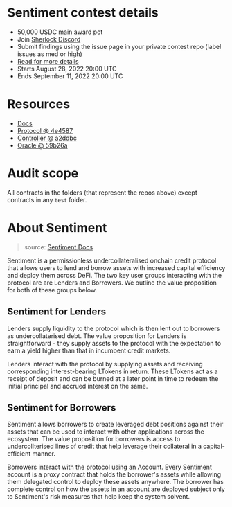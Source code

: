 # Sentiment contest details

- 50,000 USDC main award pot
- Join [Sherlock Discord](discord.gg/MABEWyASkp)
- Submit findings using the issue page in your private contest repo (label issues as med or high)
- [Read for more details](https://docs.sherlock.xyz/audits/watsons)
- Starts August 28, 2022 20:00 UTC
- Ends September 11, 2022 20:00 UTC

# Resources

- [Docs](https://docs.sentiment.xyz/)
- [Protocol @ 4e4587](https://github.com/sentimentxyz/protocol/tree/4e45871e4540df0f189f6c89deb8d34f24930120)
- [Controller @ a2ddbc](https://github.com/sentimentxyz/controller/tree/a2ddbcc00f361f733352d9c51457b4ebb999c8ae)
- [Oracle @ 59b26a](https://github.com/sentimentxyz/oracle/tree/59b26a3d8c295208437aad36c470386c9729a4bc)

# Audit scope

All contracts in the folders (that represent the repos above) except contracts in any `test` folder.


# About Sentiment

> source: [Sentiment Docs](https://docs.sentiment.xyz/core-concepts/overview)

Sentiment is a permissionless undercollateralised onchain credit protocol that allows users to lend and borrow assets with increased capital efficiency and deploy them across DeFi. The two key user groups interacting with the protocol are are Lenders and Borrowers. We outline the value proposition for both of these groups below.

## Sentiment for Lenders

Lenders supply liquidity to the protocol which is then lent out to borrowers as undercollaterised debt. The value proposition for Lenders is straightforward - they supply assets to the protocol with the expectation to earn a yield higher than that in incumbent credit markets.

Lenders interact with the protocol by supplying assets and receiving corresponding interest-bearing LTokens in return. These LTokens act as a receipt of deposit and can be burned at a later point in time to redeem the initial principal and accrued interest on the same.

## Sentiment for Borrowers

Sentiment allows borrowers to create leveraged debt positions against their assets that can be used to interact with other applications across the ecosystem. The value proposition for borrowers is access to undercollterised lines of credit that help leverage their collateral in a capital-efficient manner.

Borrowers interact with the protocol using an Account. Every Sentiment account is a proxy contract that holds the borrower's assets while allowing them delegated control to deploy these assets anywhere. The borrower has complete control on how the assets in an account are deployed subject only to Sentiment's risk measures that help keep the system solvent.

